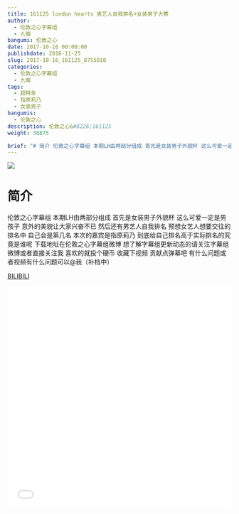```yaml
---
title: 161125 london hearts 男艺人自我排名+女装男子大赛
author: 
  - 伦敦之心字幕组
  - 九條
bangumi: 伦敦之心
date: 2017-10-16 00:00:00
publishdate: 2016-11-25
slug: 2017-10-16_161125_8755018
categories: 
  - 伦敦之心字幕组
  - 九條
tags: 
  - 超特急
  - 指原莉乃
  - 女装男子
bangumis: 
  - 伦敦之心
description: 伦敦之心&#8226;161125
weight: 38875

brief: "# 简介 伦敦之心字幕组 本期LH由两部分组成 首先是女装男子外貌杯 这么可爱一定是男孩子 意外的美貌让大家兴奋不已 然后还有男艺人自我排名 预想女艺人想要交往的排名中 自己会是第几名 本次的嘉宾是指原莉乃 到底给自己排名高于实际排名的究竟是谁呢 下载地址在伦敦之心字幕组微博 想了解字幕组更新动态的请关注字幕组微博或者直接关注我 喜欢的就投个硬币 收藏下视频 贡献点弹幕吧 有什么问题或者视频有什么问题可以@我（补档中）"
---
```


![](https://i.imgur.com/5jNv8wm.jpg)

# 简介  
伦敦之心字幕组 本期LH由两部分组成 首先是女装男子外貌杯 这么可爱一定是男孩子 意外的美貌让大家兴奋不已 然后还有男艺人自我排名 预想女艺人想要交往的排名中 自己会是第几名 本次的嘉宾是指原莉乃 到底给自己排名高于实际排名的究竟是谁呢 下载地址在伦敦之心字幕组微博 想了解字幕组更新动态的请关注字幕组微博或者直接关注我 喜欢的就投个硬币 收藏下视频 贡献点弹幕吧
有什么问题或者视频有什么问题可以@我（补档中）

  [BILIBILI](https://www.bilibili.com/video/av8755018/)


<div class="vcontainer">  <iframe class='video' src="//www.bilibili.com/blackboard/player.html?aid=8755018" width="100%" height="500" frameborder="0" allowfullscreen="allowfullscreen"></iframe></div>
